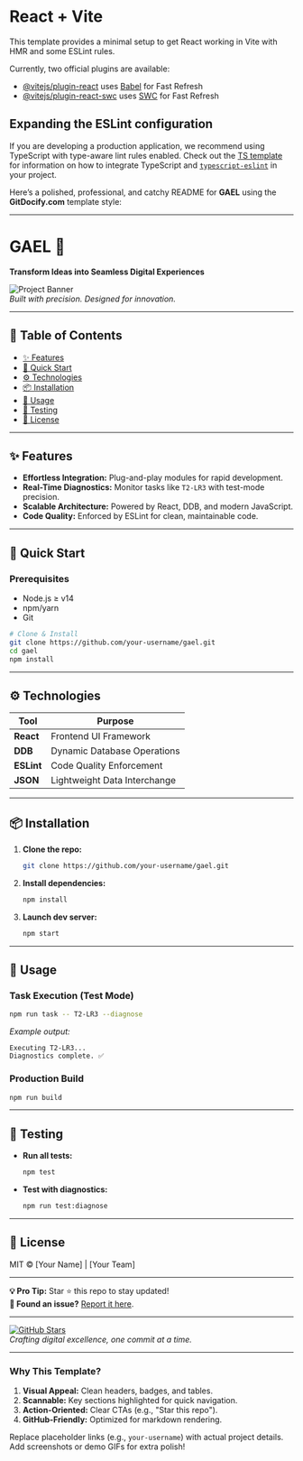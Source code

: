 # React + Vite

This template provides a minimal setup to get React working in Vite with HMR and some ESLint rules.

Currently, two official plugins are available:

- [@vitejs/plugin-react](https://github.com/vitejs/vite-plugin-react/blob/main/packages/plugin-react) uses [Babel](https://babeljs.io/) for Fast Refresh
- [@vitejs/plugin-react-swc](https://github.com/vitejs/vite-plugin-react/blob/main/packages/plugin-react-swc) uses [SWC](https://swc.rs/) for Fast Refresh

## Expanding the ESLint configuration

If you are developing a production application, we recommend using TypeScript with type-aware lint rules enabled. Check out the [TS template](https://github.com/vitejs/vite/tree/main/packages/create-vite/template-react-ts) for information on how to integrate TypeScript and [`typescript-eslint`](https://typescript-eslint.io) in your project.


Here’s a polished, professional, and catchy README for **GAEL** using the **GitDocify.com** template style:

---

# GAEL 🚀  
**Transform Ideas into Seamless Digital Experiences**  

![Project Banner](https://via.placeholder.com/1200x400?text=GAEL+Digital+Experiences)  
*Built with precision. Designed for innovation.*  

---

## 📌 **Table of Contents**  
- [✨ Features](#-features)  
- [🚀 Quick Start](#-quick-start)  
- [⚙️ Technologies](#️-technologies)  
- [📦 Installation](#-installation)  
- [🎯 Usage](#-usage)  
- [🧪 Testing](#-testing)  
- [📜 License](#-license)  

---

## ✨ **Features**  
- **Effortless Integration:** Plug-and-play modules for rapid development.  
- **Real-Time Diagnostics:** Monitor tasks like `T2-LR3` with test-mode precision.  
- **Scalable Architecture:** Powered by React, DDB, and modern JavaScript.  
- **Code Quality:** Enforced by ESLint for clean, maintainable code.  

---

## 🚀 **Quick Start**  
### Prerequisites  
- Node.js ≥ v14  
- npm/yarn  
- Git  

```bash
# Clone & Install  
git clone https://github.com/your-username/gael.git  
cd gael  
npm install  
```

---

## ⚙️ **Technologies**  
| Tool          | Purpose                     |  
|---------------|-----------------------------|  
| **React**     | Frontend UI Framework       |  
| **DDB**       | Dynamic Database Operations |  
| **ESLint**    | Code Quality Enforcement    |  
| **JSON**      | Lightweight Data Interchange|  

---

## 📦 **Installation**  
1. **Clone the repo:**  
   ```bash  
   git clone https://github.com/your-username/gael.git  
   ```  
2. **Install dependencies:**  
   ```bash  
   npm install  
   ```  
3. **Launch dev server:**  
   ```bash  
   npm start  
   ```  

---

## 🎯 **Usage**  
### Task Execution (Test Mode)  
```bash  
npm run task -- T2-LR3 --diagnose  
```  
*Example output:*  
```plaintext
Executing T2-LR3...  
Diagnostics complete. ✅  
```  

### Production Build  
```bash  
npm run build  
```  

---

## 🧪 **Testing**  
- **Run all tests:**  
  ```bash  
  npm test  
  ```  
- **Test with diagnostics:**  
  ```bash  
  npm run test:diagnose  
  ```  

---

## 📜 **License**  
MIT © [Your Name] | [Your Team]  

---  

**💡 Pro Tip:** Star ⭐ this repo to stay updated!  
**🐞 Found an issue?** [Report it here](https://github.com/your-username/gael/issues).  

---  

[![GitHub Stars](https://img.shields.io/github/stars/your-username/gael?style=social)](https://github.com/your-username/gael)  
*Crafting digital excellence, one commit at a time.*  

---  

### Why This Template?  
1. **Visual Appeal:** Clean headers, badges, and tables.  
2. **Scannable:** Key sections highlighted for quick navigation.  
3. **Action-Oriented:** Clear CTAs (e.g., "Star this repo").  
4. **GitHub-Friendly:** Optimized for markdown rendering.  

Replace placeholder links (e.g., `your-username`) with actual project details. Add screenshots or demo GIFs for extra polish!
